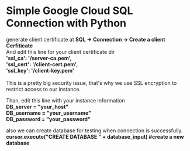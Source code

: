 # Simple Google Cloud SQL Connection with Python<br />
generate client certificate at **SQL -> Connection -> Create a client Cerfiticate**<br />
And edit this line for your client certificate dir<br />
    **'ssl_ca': '/server-ca.pem',<br />
    'ssl_cert': '/client-cert.pem',<br />
    'ssl_key': '/client-key.pem'<br /><br />**
This is a pretty big security issue, that's why we use SSL encryption to restrict access to our instance.<br />

Than, edit this line with your instance information<br />
**DB_server = "your_host"**<br />
**DB_username = "your_username"**<br />
**DB_password = "your_password"**<br />

also we can create database for testing when connection is successfully.<br />
**cursor.execute("CREATE DATABASE " + database_input)  #create a new database**<br />
